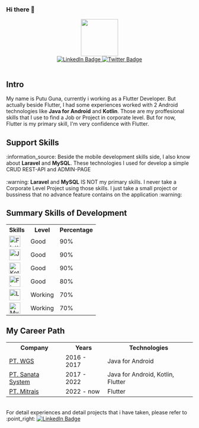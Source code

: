 ### Hi there 👋

<div id="header" align="center">
  <img src="https://media.giphy.com/media/qgQUggAC3Pfv687qPC/giphy.gif" width="100"/>
  <div id="badges">
  <a href="https://linkedin.com/in/putujoliartaguna">
    <img src="https://img.shields.io/badge/LinkedIn-blue?style=for-the-badge&logo=linkedin&logoColor=white" alt="LinkedIn Badge"/>
  </a>

  <a href="https://twitter.com/putuguna">
    <img src="https://img.shields.io/badge/Twitter-blue?style=for-the-badge&logo=twitter&logoColor=white" alt="Twitter Badge"/>
  </a>
</div>
</div>

<br>
<h2>Intro</h2>
My name is Putu Guna, currently i working as a Flutter Developer. But actually beside Flutter, I had some experiences worked with 2 Android technologies like <b>Java for Android</b> and <b>Kotlin</b>. Those are my proffesional skills that I use to find a Job or Project in corporate level. But for now, Flutter is my primary skill, I'm very confidence with Flutter.
 

<h2>Support Skills</h2>
:information_source: Beside the mobile development skills side, I also know about <b>Laravel</b> and <b>MySQL</b>. These technologies I used for develop a simple CRUD REST-API and ADMIN-PAGE 
<br><br>
:warning: <b>Laravel</b> and <b>MySQL</b> IS NOT my primary skills. I never take a Corporate Level Project using those skills. I just take a small project or bussiness that no advance feature contains on the application :warning: <br>

<div align="left">
<h2>Summary Skills of Development</h2>
<table>
  <tr>
    <th>Skills</th>
    <th>Level</th>
  <th>Percentage</th>
  </tr>
  <tr>
    <td> <img src="https://www.webhozz.com/blog/wp-content/uploads/2021/01/flutter.png"  height="30" alt="Flutter Badge"/></td>
    <td>Good</td>
    <td>90%</td>
  </tr>
  <tr>
     <td> <img src="https://miro.medium.com/max/689/1*wSxeE-1tYe0e0uFJ1hJQRg.jpeg"  height="30" alt="Java Android Badge"/></td>
    <td>Good</td>
    <td>90%</td>
  </tr>
  <tr>
    <td> <img src="https://www.dicoding.com/blog/wp-content/uploads/2018/04/Kotlin-for-Android-App-Devt.jpg"  height="30" alt="Kotlin Badge"/></td>
    <td>Good</td>
    <td>90%</td>
  </tr>
  <tr>
     <td> <img src="https://firebase.google.com/images/social.png"  height="30" alt="Firebase Badge"/></td>
    <td>Good</td>
    <td>80%</td>
  </tr>
    <tr>
     <td> <img src="https://www.zend.com/sites/default/files/image/2019-09/logo-laravel.jpg"  height="30" alt="Laravel Badge"/></td>
    <td>Working</td>
    <td>70%</td>
  </tr>
  <tr>
     <td> <img src="https://getwingsfast.com/wp-content/uploads/2019/11/mysql-logo.jpg"  height="30" alt="MySQL Badge"/></td>
    <td>Working</td>
    <td>70%</td>
  </tr>
</table>
</div>

<div align="left">
<h2>My Career Path</h2>
<table>
  <tr>
    <th>Company</th>
    <th>Years</th>
  <th>Technologies</th>
  </tr>
  <tr>
    <td><a href="https://www.wgs.co.id/" target="_blank">PT. WGS</a></td>
    <td>2016 - 2017</td>
    <td>Java for Android</td>
  </tr>
  
  <tr>
    <td><a href="https://sanatasystem.com/" target="_blank">PT. Sanata System</a></td>
    <td>2017 - 2022</td>
    <td>Java for Android, Kotlin, Flutter</td>
  </tr>
  
   <tr>
    <td><a href="https://www.mitrais.com/id/" target="_blank">PT. Mitrais</a></td>
    <td>2022 - now</td>
    <td>Flutter</td>
  </tr>
  
</table>
</div>
<br>
For detail experiences and detail projects that i have taken, please refer to :point_right: <a href="https://linkedin.com/in/putujoliartaguna">
    <img src="https://img.shields.io/badge/LinkedIn-blue?style=for-the-badge&logo=linkedin&logoColor=white" alt="LinkedIn Badge"/></a>


<!--
**griajobag/griajobag** is a ✨ _special_ ✨ repository because its `README.md` (this file) appears on your GitHub profile.

Here are some ideas to get you started:

- 🔭 I’m currently working on ...
- 🌱 I’m currently learning ...
- 👯 I’m looking to collaborate on ...
- 🤔 I’m looking for help with ...
- 💬 Ask me about ...
- 📫 How to reach me: ...
- 😄 Pronouns: ...
- ⚡ Fun fact: ...
-->
